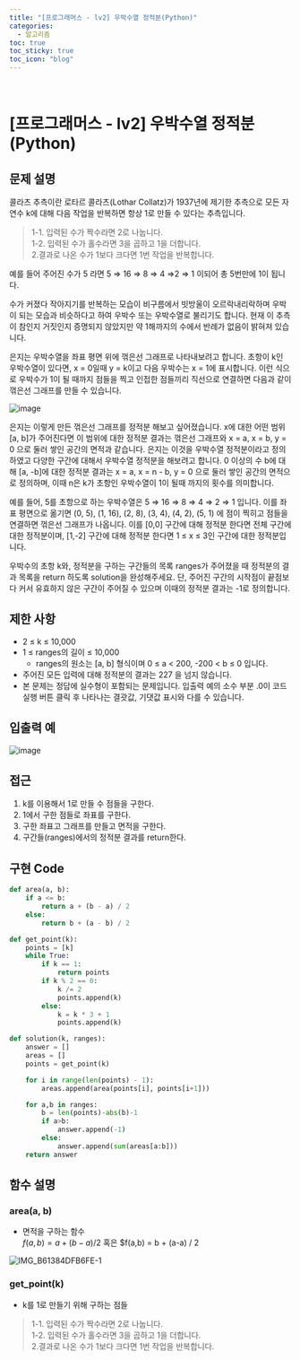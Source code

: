 ```yaml
---
title: "[프로그래머스 - lv2] 우박수열 정적분(Python)"
categories:
  - 알고리즘
toc: true
toc_sticky: true
toc_icon: "blog"
---
```



<br/>

# [프로그래머스 - lv2] 우박수열 정적분(Python)
## 문제 설명
콜라츠 추측이란 로타르 콜라츠(Lothar Collatz)가 1937년에 제기한 추측으로 모든 자연수 k에 대해 다음 작업을 반복하면 항상 1로 만들 수 있다는 추측입니다.

>1-1. 입력된 수가 짝수라면 2로 나눕니다.</br>
1-2. 입력된 수가 홀수라면 3을 곱하고 1을 더합니다.</br>
2.결과로 나온 수가 1보다 크다면 1번 작업을 반복합니다.</br>

예를 들어 주어진 수가 5 라면 5 ⇒ 16 ⇒ 8 ⇒ 4 ⇒2 ⇒ 1 이되어 총 5번만에 1이 됩니다.

수가 커졌다 작아지기를 반복하는 모습이 비구름에서 빗방울이 오르락내리락하며 우박이 되는 모습과 비슷하다고 하여 우박수 또는 우박수열로 불리기도 합니다. 현재 이 추측이 참인지 거짓인지 증명되지 않았지만 약 1해까지의 수에서 반례가 없음이 밝혀져 있습니다.

은지는 우박수열을 좌표 평면 위에 꺾은선 그래프로 나타내보려고 합니다. 초항이 k인 우박수열이 있다면, x = 0일때 y = k이고 다음 우박수는 x = 1에 표시합니다. 이런 식으로 우박수가 1이 될 때까지 점들을 찍고 인접한 점들끼리 직선으로 연결하면 다음과 같이 꺾은선 그래프를 만들 수 있습니다.

![image](https://github.com/user-attachments/assets/109256da-c5cc-454a-8bd6-0fb23589d4f5)

은지는 이렇게 만든 꺾은선 그래프를 정적분 해보고 싶어졌습니다. x에 대한 어떤 범위 [a, b]가 주어진다면 이 범위에 대한 정적분 결과는 꺾은선 그래프와 x = a, x = b, y = 0 으로 둘러 쌓인 공간의 면적과 같습니다. 은지는 이것을 우박수열 정적분이라고 정의하였고 다양한 구간에 대해서 우박수열 정적분을 해보려고 합니다. 0 이상의 수 b에 대해 [a, -b]에 대한 정적분 결과는 x = a, x = n - b, y = 0 으로 둘러 쌓인 공간의 면적으로 정의하며, 이때 n은 k가 초항인 우박수열이 1이 될때 까지의 횟수를 의미합니다.

예를 들어, 5를 초항으로 하는 우박수열은 5 ⇒ 16 ⇒ 8 ⇒ 4 ⇒ 2 ⇒ 1 입니다. 이를 좌표 평면으로 옮기면 (0, 5), (1, 16), (2, 8), (3, 4), (4, 2), (5, 1) 에 점이 찍히고 점들을 연결하면 꺾은선 그래프가 나옵니다. 이를 [0,0] 구간에 대해 정적분 한다면 전체 구간에 대한 정적분이며, [1,-2] 구간에 대해 정적분 한다면 1 ≤ x ≤ 3인 구간에 대한 정적분입니다.

우박수의 초항 k와, 정적분을 구하는 구간들의 목록 ranges가 주어졌을 때 정적분의 결과 목록을 return 하도록 solution을 완성해주세요. 단, 주어진 구간의 시작점이 끝점보다 커서 유효하지 않은 구간이 주어질 수 있으며 이때의 정적분 결과는 -1로 정의합니다.


## 제한 사항
- 2 ≤ k ≤ 10,000
- 1 ≤ ranges의 길이 ≤ 10,000
    - ranges의 원소는 [a, b] 형식이며 0 ≤ a < 200, -200 < b ≤ 0 입니다.
- 주어진 모든 입력에 대해 정적분의 결과는 227 을 넘지 않습니다.
- 본 문제는 정답에 실수형이 포함되는 문제입니다. 입출력 예의 소수 부분 .0이 코드 실행 버튼 클릭 후 나타나는 결괏값, 기댓값 표시와 다를 수 있습니다.

## 입출력 예
![image](https://github.com/user-attachments/assets/b365134f-04d7-47e8-863e-5c4a5d0be1d6)

## 접근
1. k를 이용해서 1로 만들 수 점들을 구한다.
2. 1에서 구한 점들로 좌표를 구한다.
3. 구한 좌표고 그래프를 만들고 면적을 구한다.
4. 구간들(ranges)에서의 정적분 결과를 return한다.

## 구현 Code
```python 
def area(a, b):
    if a <= b:
        return a + (b - a) / 2
    else:
        return b + (a - b) / 2

def get_point(k):
    points = [k]
    while True:
        if k == 1:
            return points
        if k % 2 == 0:
            k /= 2
            points.append(k)
        else:
            k = k * 3 + 1
            points.append(k)

def solution(k, ranges):
    answer = []
    areas = []
    points = get_point(k)

    for i in range(len(points) - 1):
        areas.append(area(points[i], points[i+1]))

    for a,b in ranges:
        b = len(points)-abs(b)-1
        if a>b:
            answer.append(-1)
        else:
            answer.append(sum(areas[a:b]))
    return answer
```

## 함수 설명
### area(a, b)
- 면적을 구하는 함수 </br>
$f(a,b) = a + (b-a) / 2$ 혹은 $f(a,b) = b + (a-a) / 2

![IMG_B61384DFB6FE-1](https://github.com/user-attachments/assets/e6c75a1d-54dd-4696-b1fc-0beb7c3e6423)


### get_point(k)
- k를 1로 만들기 위해 구하는 점들
>1-1. 입력된 수가 짝수라면 2로 나눕니다.</br>
1-2. 입력된 수가 홀수라면 3을 곱하고 1을 더합니다.</br>
2.결과로 나온 수가 1보다 크다면 1번 작업을 반복합니다.</br>
